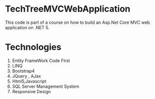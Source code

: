 # TechTreeMVCWebApplication
This code is part of a course on how to build an Asp.Net Core MVC web application on .NET 5. 
# Technologies
1. Entity FrameWork Code First
2. LINQ
3. Bootstrap4
4. JQuery , AJax
5. Html5,Javascript
6. SQL Server Management System
7. Responsive Design

